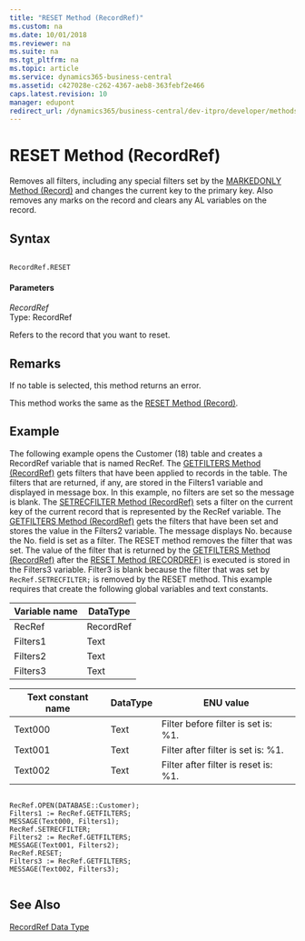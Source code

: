 ```yaml
---
title: "RESET Method (RecordRef)"
ms.custom: na
ms.date: 10/01/2018
ms.reviewer: na
ms.suite: na
ms.tgt_pltfrm: na
ms.topic: article
ms.service: dynamics365-business-central
ms.assetid: c427028e-c262-4367-aeb8-363febf2e466
caps.latest.revision: 10
manager: edupont
redirect_url: /dynamics365/business-central/dev-itpro/developer/methods-auto/library
---
```


 

# RESET Method (RecordRef)
Removes all filters, including any special filters set by the [MARKEDONLY Method \(Record\)](devenv-MARKEDONLY-Method-Record.md) and changes the current key to the primary key. Also removes any marks on the record and clears any AL variables on the record.  
  
## Syntax  
  
```  
  
RecordRef.RESET  
```  
  
#### Parameters  
 *RecordRef*  
 Type: RecordRef  
  
 Refers to the record that you want to reset.  
  
## Remarks  
 If no table is selected, this method returns an error.  
  
 This method works the same as the [RESET Method \(Record\)](devenv-RESET-Method-Record.md).  
  
## Example  
 The following example opens the Customer \(18\) table and creates a RecordRef variable that is named RecRef. The [GETFILTERS Method \(RecordRef\)](devenv-GETFILTERS-Method-RecordRef.md) gets filters that have been applied to records in the table. The filters that are returned, if any, are stored in the Filters1 variable and displayed in message box. In this example, no filters are set so the message is blank. The [SETRECFILTER Method \(RecordRef\)](devenv-SETRECFILTER-Method-RecordRef.md) sets a filter on the current key of the current record that is represented by the RecRef variable. The [GETFILTERS Method \(RecordRef\)](devenv-GETFILTERS-Method-RecordRef.md) gets the filters that have been set and stores the value in the Filters2 variable. The message displays No. because the No. field is set as a filter. The RESET method removes the filter that was set. The value of the filter that is returned by the [GETFILTERS Method \(RecordRef\)](devenv-GETFILTERS-Method-RecordRef.md) after the [RESET Method \(RECORDREF\)](devenv-RESET-Method-RecordRef.md) is executed is stored in the Filters3 variable. Filter3 is blank because the filter that was set by `RecRef.SETRECFILTER;` is removed by the RESET method. This example requires that create the following global variables and text constants.  
  
|Variable name|DataType|  
|-------------------|--------------|  
|RecRef|RecordRef|  
|Filters1|Text|  
|Filters2|Text|  
|Filters3|Text|  
  
|Text constant name|DataType|ENU value|  
|------------------------|--------------|---------------|  
|Text000|Text|Filter before filter is set is: %1.|  
|Text001|Text|Filter after filter is set is: %1.|  
|Text002|Text|Filter after filter is reset is: %1.|  
  
```  
  
RecRef.OPEN(DATABASE::Customer);  
Filters1 := RecRef.GETFILTERS;  
MESSAGE(Text000, Filters1);  
RecRef.SETRECFILTER;  
Filters2 := RecRef.GETFILTERS;  
MESSAGE(Text001, Filters2);  
RecRef.RESET;  
Filters3 := RecRef.GETFILTERS;  
MESSAGE(Text002, Filters3);  
  
```  
  
## See Also  
 [RecordRef Data Type](../datatypes/devenv-RecordRef-Data-Type.md)